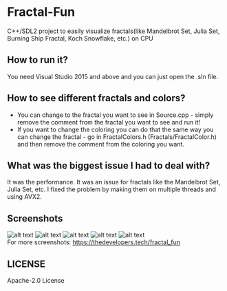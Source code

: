 # Fractal-Fun
C++/SDL2 project to easily visualize fractals(like Mandelbrot Set, Julia Set, Burning Ship Fractal, Koch Snowflake, etc.) on CPU

## How to run it?
You need Visual Studio 2015 and above and you can just open the .sln file.

## How to see different fractals and colors?
* You can change to the fractal you want to see in Source.cpp - simply remove the
comment from the fractal you want to see and run it!
* If you want to change the coloring you can do that the same way you can change the
fractal - go in FractalColors.h (Fractals/FractalColor.h) and then remove the comment
from the coloring you want.

## What was the biggest issue I had to deal with?
It was the performance. It was an issue for fractals like the Mandelbrot Set, 
Julia Set, etc. I fixed the problem by making them on multiple threads and using AVX2.

## Screenshots
![alt text](https://thedevelopers.tech/images/pages/fractal_fun/screenshots/screenshot1.jpg)
![alt text](https://thedevelopers.tech/images/pages/fractal_fun/screenshots/screenshot2.jpg)
![alt text](https://thedevelopers.tech/images/pages/fractal_fun/screenshots/screenshot3.jpg)
![alt text](https://thedevelopers.tech/images/pages/fractal_fun/screenshots/screenshot4.jpg)
![alt text](https://thedevelopers.tech/images/pages/fractal_fun/screenshots/screenshot5.jpg)
<br>
For more screenshots: 
https://thedevelopers.tech/fractal_fun

## LICENSE
Apache-2.0 License
